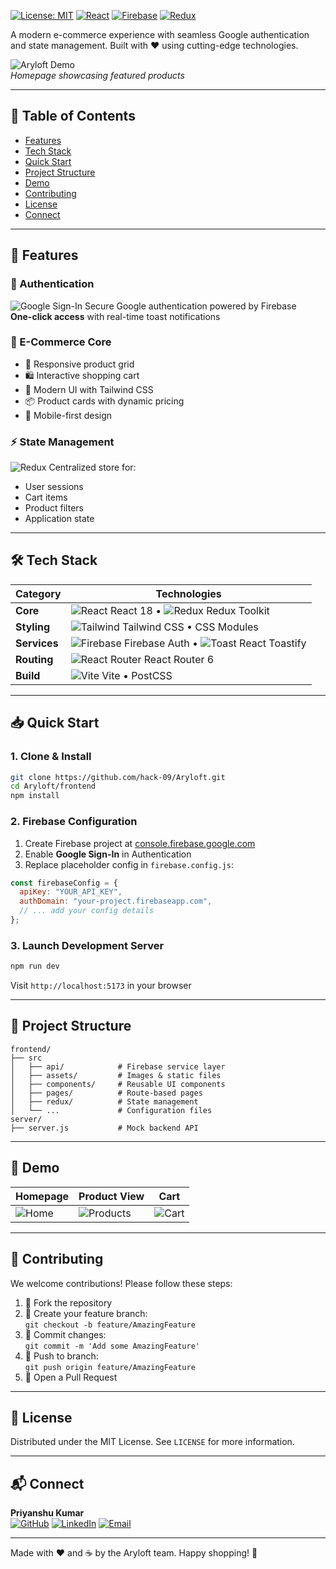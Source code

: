 
[![License: MIT](https://img.shields.io/badge/License-MIT-blue.svg)](https://opensource.org/licenses/MIT)
[![React](https://img.shields.io/badge/React-18.2.0-61DAFB?logo=react)](https://react.dev/)
[![Firebase](https://img.shields.io/badge/Firebase-9.22.0-FFCA28?logo=firebase)](https://firebase.google.com/)
[![Redux](https://img.shields.io/badge/Redux-4.2.1-764ABC?logo=redux)](https://redux.js.org/)

A modern e-commerce experience with seamless Google authentication and state management. Built with ❤️ using cutting-edge technologies.

![Aryloft Demo](https://github.com/user-attachments/assets/b188c298-4898-447f-9a84-b424e196e7df)  
*Homepage showcasing featured products*

---

## 🌟 Table of Contents

- [Features](#-features)
- [Tech Stack](#-tech-stack)
- [Quick Start](#-quick-start)
- [Project Structure](#-project-structure)
- [Demo](#-demo)
- [Contributing](#-contributing)
- [License](#-license)
- [Connect](#-connect)

---

## 🚀 Features

### 🔐 Authentication
![Google Sign-In](https://img.icons8.com/color/48/google-logo.png) Secure Google authentication powered by Firebase  
**One-click access** with real-time toast notifications

### 🛒 E-Commerce Core
- 📱 Responsive product grid
- 🛍️ Interactive shopping cart
- 🎨 Modern UI with Tailwind CSS
- 📦 Product cards with dynamic pricing
- 📱 Mobile-first design

### ⚡ State Management
![Redux](https://img.icons8.com/color/48/redux.png) Centralized store for:
- User sessions
- Cart items
- Product filters
- Application state

---

## 🛠️ Tech Stack

| Category        | Technologies                                                                                     |
|-----------------|--------------------------------------------------------------------------------------------------|
| **Core**        | ![React](https://img.icons8.com/color/30/react-native.png) React 18 • ![Redux](https://img.icons8.com/color/30/redux.png) Redux Toolkit |
| **Styling**     | ![Tailwind](https://img.icons8.com/color/30/tailwindcss.png) Tailwind CSS • CSS Modules          |
| **Services**    | ![Firebase](https://img.icons8.com/color/30/firebase.png) Firebase Auth • ![Toast](https://img.icons8.com/color/30/notification.png) React Toastify |
| **Routing**     | ![React Router](https://img.icons8.com/color/30/react-router.png) React Router 6                 |
| **Build**       | ![Vite](https://img.icons8.com/color/30/vite.png) Vite • PostCSS                                 |

---

## 📥 Quick Start

### 1. Clone & Install
```bash
git clone https://github.com/hack-09/Aryloft.git
cd Aryloft/frontend
npm install
```

### 2. Firebase Configuration
1. Create Firebase project at [console.firebase.google.com](https://console.firebase.google.com/)
2. Enable **Google Sign-In** in Authentication
3. Replace placeholder config in `firebase.config.js`:
```javascript
const firebaseConfig = {
  apiKey: "YOUR_API_KEY",
  authDomain: "your-project.firebaseapp.com",
  // ... add your config details
};
```

### 3. Launch Development Server
```bash
npm run dev
```
Visit `http://localhost:5173` in your browser

---

## 📂 Project Structure

```arduino
frontend/
├── src
│   ├── api/            # Firebase service layer
│   ├── assets/         # Images & static files
│   ├── components/     # Reusable UI components
│   ├── pages/          # Route-based pages
│   ├── redux/          # State management
│   └── ...             # Configuration files
server/
├── server.js           # Mock backend API
```

---

## 🎥 Demo

| Homepage | Product View | Cart |
|----------|--------------|------|
| ![Home](https://github.com/user-attachments/assets/b188c298-4898-447f-9a84-b424e196e7df) | ![Products](https://github.com/user-attachments/assets/a2c5b013-3ecb-4c4d-8882-6f0db921d786) | ![Cart](https://github.com/user-attachments/assets/60fe7d87-7aa0-4f36-9a4a-4fed3e56daf9) |

---

## 🤝 Contributing

We welcome contributions! Please follow these steps:

1. 🍴 Fork the repository
2. 🌿 Create your feature branch:  
   `git checkout -b feature/AmazingFeature`
3. 💾 Commit changes:  
   `git commit -m 'Add some AmazingFeature'`
4. 🚀 Push to branch:  
   `git push origin feature/AmazingFeature`
5. 🔀 Open a Pull Request

---

## 📜 License

Distributed under the MIT License. See `LICENSE` for more information.

---

## 📬 Connect

**Priyanshu Kumar**  
[![GitHub](https://img.icons8.com/fluent/30/github.png)](https://github.com/hack-09) 
[![LinkedIn](https://img.icons8.com/color/30/linkedin.png)](https://linkedin.com/in/yourprofile) 
[![Email](https://img.icons8.com/color/30/gmail.png)](mailto:your.email@domain.com)

---

Made with ❤️ and ☕ by the Aryloft team. Happy shopping! 🛒
